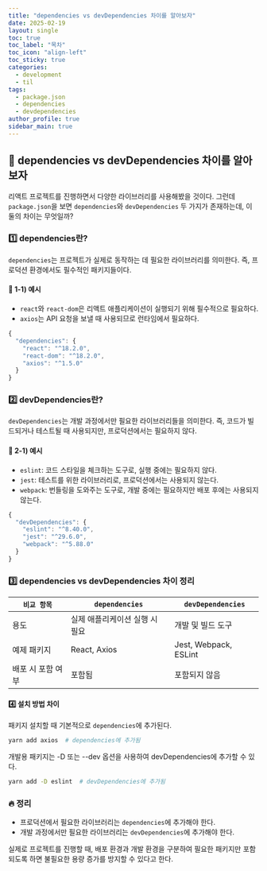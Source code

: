 ```yaml
---
title: "dependencies vs devDependencies 차이를 알아보자"
date: 2025-02-19
layout: single
toc: true
toc_label: "목차"
toc_icon: "align-left"
toc_sticky: true
categories:
  - development
  - til
tags:
  - package.json
  - dependencies
  - devdependencies
author_profile: true
sidebar_main: true
---
```


## :ledger: dependencies vs devDependencies 차이를 알아보자

리액트 프로젝트를 진행하면서 다양한 라이브러리를 사용해봤을 것이다. 그런데 `package.json`을 보면 `dependencies`와 `devDependencies` 두 가지가 존재하는데, 이 둘의 차이는 무엇일까?

### :one: dependencies란?

`dependencies`는 프로젝트가 실제로 동작하는 데 필요한 라이브러리를 의미한다. 즉, 프로덕션 환경에서도 필수적인 패키지들이다.

#### :pushpin: 1-1) 예시

- `react`와 `react-dom`은 리액트 애플리케이션이 실행되기 위해 필수적으로 필요하다.
- `axios`는 API 요청을 보낼 때 사용되므로 런타임에서 필요하다.

```javascript
{
  "dependencies": {
    "react": "^18.2.0",
    "react-dom": "^18.2.0",
    "axios": "^1.5.0"
  }
}
```

### :two: devDependencies란?

`devDependencies`는 개발 과정에서만 필요한 라이브러리들을 의미한다. 즉, 코드가 빌드되거나 테스트될 때 사용되지만, 프로덕션에서는 필요하지 않다.

#### :pushpin: 2-1) 예시

- `eslint`: 코드 스타일을 체크하는 도구로, 실행 중에는 필요하지 않다.
- `jest`: 테스트를 위한 라이브러리로, 프로덕션에서는 사용되지 않는다.
- `webpack`: 번들링을 도와주는 도구로, 개발 중에는 필요하지만 배포 후에는 사용되지 않는다.

```javascript
{
  "devDependencies": {
    "eslint": "^8.40.0",
    "jest": "^29.6.0",
    "webpack": "^5.88.0"
  }
}
```

### :three: dependencies vs devDependencies 차이 정리

| `비교 항목`       | `dependencies`                 | `devDependencies`     |
| ----------------- | ------------------------------ | --------------------- |
| 용도              | 실제 애플리케이션 실행 시 필요 | 개발 및 빌드 도구     |
| 예제 패키지       | React, Axios                   | Jest, Webpack, ESLint |
| 배포 시 포함 여부 | 포함됨                         | 포함되지 않음         |

#### :four: 설치 방법 차이

패키지 설치할 때 기본적으로 `dependencies`에 추가된다.

```bash
yarn add axios  # dependencies에 추가됨
```

개발용 패키지는 -D 또는 --dev 옵션을 사용하여 devDependencies에 추가할 수 있다.

```bash
yarn add -D eslint  # devDependencies에 추가됨
```

### :fire: 정리

- 프로덕션에서 필요한 라이브러리는 `dependencies`에 추가해야 한다.
- 개발 과정에서만 필요한 라이브러리는 `devDependencies`에 추가해야 한다.

실제로 프로젝트를 진행할 때, 배포 환경과 개발 환경을 구분하여 필요한 패키지만 포함되도록 하면 불필요한 용량 증가를 방지할 수 있다고 한다.
